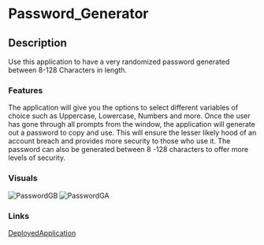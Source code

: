 # Password_Generator

## Description
Use this application to have a very randomized password generated between 8-128 Characters in length.

### Features
The application will give you the options to select different variables of choice such as Uppercase, Lowercase, Numbers and more. Once the user has gone through all prompts from the window, the application will generate out a password to copy and use. This will ensure the lesser likely hood of an account breach and provides more security to those who use it. The password can also be generated between 8 -128 characters to offer more levels of security.

### Visuals
![PasswordGB](https://user-images.githubusercontent.com/77699769/107867889-f2805a80-6e4c-11eb-80c6-c7327848c021.PNG)
![PasswordGA](https://user-images.githubusercontent.com/77699769/107867888-f01e0080-6e4c-11eb-9643-63e81efc762a.PNG)
### Links
[DeployedApplication](<https://drae7299.github.io/Password_Generator/>)
